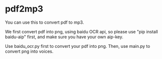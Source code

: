 # pdf2mp3

You can use this to convert pdf to mp3.

We first convert pdf into png, using baidu OCR api, so please use "pip install baidu-aip" first, and make sure you have your own aip-key.

Use baidu_ocr.py first to convert your pdf into png. Then, use main.py to convert png into voices.

